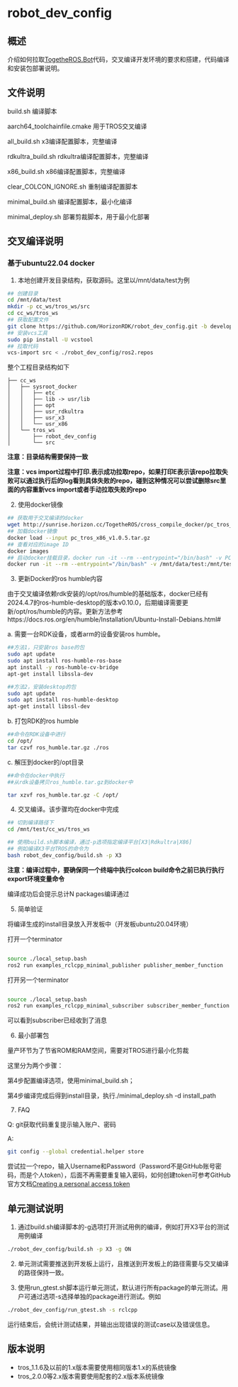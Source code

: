 # robot_dev_config

## 概述

介绍如何拉取[TogetheROS.Bot](https://developer.horizon.ai/api/v1/fileData/documents_tros/index.html)代码，交叉编译开发环境的要求和搭建，代码编译和安装包部署说明。

## 文件说明

build.sh 编译脚本

aarch64_toolchainfile.cmake 用于TROS交叉编译

all_build.sh x3编译配置脚本，完整编译

rdkultra_build.sh rdkultra编译配置脚本，完整编译

x86_build.sh x86编译配置脚本，完整编译

clear_COLCON_IGNORE.sh 重制编译配置脚本

minimal_build.sh 编译配置脚本，最小化编译

minimal_deploy.sh 部署剪裁脚本，用于最小化部署

## 交叉编译说明

### 基于ubuntu22.04 docker

1. 本地创建开发目录结构，获取源码。这里以/mnt/data/test为例

```bash
## 创建目录
cd /mnt/data/test
mkdir -p cc_ws/tros_ws/src
cd cc_ws/tros_ws
## 获取配置文件
git clone https://github.com/HorizonRDK/robot_dev_config.git -b develop
## 安装vcs工具
sudo pip install -U vcstool 
## 拉取代码
vcs-import src < ./robot_dev_config/ros2.repos 
```

整个工程目录结构如下

```text
├── cc_ws
│   ├── sysroot_docker
│   │   ├── etc
│   │   ├── lib -> usr/lib
│   │   ├── opt
│   │   ├── usr_rdkultra
│   │   ├── usr_x3
│   │   └── usr_x86
│   └── tros_ws
│       ├── robot_dev_config
│       └── src
```

**注意：目录结构需要保持一致**

**注意：vcs import过程中打印.表示成功拉取repo，如果打印E表示该repo拉取失败可以通过执行后的log看到具体失败的repo，碰到这种情况可以尝试删除src里面的内容重新vcs import或者手动拉取失败的repo**

2. 使用docker镜像

```bash
## 获取用于交叉编译的docker
wget http://sunrise.horizon.cc/TogetheROS/cross_compile_docker/pc_tros_x86_v1.0.5.tar.gz
## 加载docker镜像
docker load --input pc_tros_x86_v1.0.5.tar.gz
## 查看对应的image ID
docker images
## 启动docker挂载目录，docker run -it --rm --entrypoint="/bin/bash" -v PC本地目录:docker目录 imageID
docker run -it --rm --entrypoint="/bin/bash" -v /mnt/data/test:/mnt/test 725ec5a56ede
```

3. 更新Docker的ros humble内容

由于交叉编译依赖rdk安装的/opt/ros/humble的基础版本，docker已经有2024.4.7的ros-humble-desktop的版本v0.10.0，后期编译需要更新/opt/ros/humble的内容。更新方法参考https://docs.ros.org/en/humble/Installation/Ubuntu-Install-Debians.html#

  a.  需要一台RDK设备，或者arm的设备安装ros humble。
```bash
##方法1，只安装ros base的包
sudo apt update
sudo apt install ros-humble-ros-base
apt install -y ros-humble-cv-bridge
apt-get install libssla-dev

##方法2，安装desktop的包
sudo apt update
sudo apt install ros-humble-desktop
apt-get install libssl-dev
```

  b. 打包RDK的ros humble
```bash
##命令在RDK设备中进行
cd /opt/
tar czvf ros_humble.tar.gz ./ros
```

  c. 解压到docker的/opt目录
```bash
##命令在docker中执行
##从rdk设备拷贝ros_humble.tar.gz到docker中

tar xzvf ros_humble.tar.gz -C /opt/
```

4. 交叉编译。该步骤均在docker中完成

```bash
## 切到编译路径下
cd /mnt/test/cc_ws/tros_ws

## 使用build.sh脚本编译，通过-p选项指定编译平台[X3|Rdkultra|X86]
## 例如编译X3平台TROS的命令为
bash robot_dev_config/build.sh -p X3
```

**注意：编译过程中，要确保同一个终端中执行colcon build命令之前已执行执行export环境变量命令**

编译成功后会提示总计N packages编译通过

5. 简单验证

将编译生成的install目录放入开发板中（开发板ubuntu20.04环境）

打开一个terminator
```bash

source ./local_setup.bash
ros2 run examples_rclcpp_minimal_publisher publisher_member_function

```

打开另一个terminator

```bash

source ./local_setup.bash
ros2 run examples_rclcpp_minimal_subscriber subscriber_member_function

```

可以看到subscriber已经收到了消息

6. 最小部署包

量产环节为了节省ROM和RAM空间，需要对TROS进行最小化剪裁

这里分为两个步骤：

  第4步配置编译选项，使用minimal_build.sh；

  第4步编译完成后得到install目录，执行./minimal_deploy.sh -d install_path



7. FAQ

Q: git获取代码重复提示输入账户、密码

A:

```bash
git config --global credential.helper store
```

尝试拉一个repo，输入Username和Password（Password不是GitHub账号密码，而是个人token），后面不再需要重复输入密码，如何创建token可参考GitHub官方文档[Creating a personal access token](https://docs.github.com/en/authentication/keeping-your-account-and-data-secure/creating-a-personal-access-token)

## 单元测试说明

1. 通过build.sh编译脚本的-g选项打开测试用例的编译，例如打开X3平台的测试用例编译

```bash
./robot_dev_config/build.sh -p X3 -g ON
```

2. 单元测试需要推送到开发板上运行，且推送到开发板上的路径需要与交叉编译的路径保持一致。

3. 使用run_gtest.sh脚本运行单元测试，默认进行所有package的单元测试。用户可通过选项-s选择单独的package进行测试。例如

```bash
./robot_dev_config/run_gtest.sh -s rclcpp
```

运行结束后，会统计测试结果，并输出出现错误的测试case以及错误信息。

## 版本说明

- tros_1.1.6及以前的1.x版本需要使用相同版本1.x的系统镜像
- tros_2.0.0等2.x版本需要使用配套的2.x版本系统镜像

